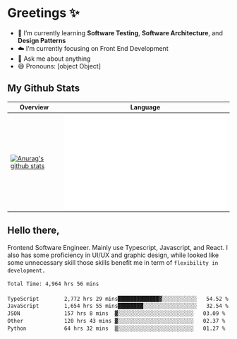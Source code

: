 # Greetings ✨

- 🌱 I’m currently learning **Software Testing**, **Software Architecture**, and **Design Patterns**
- ☁️ I’m currently focusing on Front End Development
- 💬 Ask me about anything
- 😄 Pronouns: [object Object]

## My Github Stats

| Overview | Language |
| --- | --- |
|[![Anurag's github stats](https://github-readme-stats.vercel.app/api?username=abui-am&count_private=true)](https://github.com/anuraghazra/github-readme-stats)|![Language](https://raw.githubusercontent.com/abui-am/stats/c6455f656dfce7acd3951e5ec5b25d72af0b2ee3/generated/languages.svg)|

## Hello there, 
Frontend Software Engineer. 
Mainly use Typescript, Javascript, and React. I also has some proficiency in UI/UX and graphic design, while looked like some unnecessary skill those skills benefit me in term of `flexibility in development.`


<!--START_SECTION:waka-->

```txt
Total Time: 4,964 hrs 56 mins

TypeScript        2,772 hrs 29 mins█████████████▓░░░░░░░░░░░   54.52 %
JavaScript        1,654 hrs 55 mins████████░░░░░░░░░░░░░░░░░   32.54 %
JSON              157 hrs 8 mins  ▓░░░░░░░░░░░░░░░░░░░░░░░░   03.09 %
Other             120 hrs 43 mins ▓░░░░░░░░░░░░░░░░░░░░░░░░   02.37 %
Python            64 hrs 32 mins  ▒░░░░░░░░░░░░░░░░░░░░░░░░   01.27 %
```

<!--END_SECTION:waka-->
